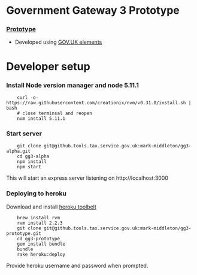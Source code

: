 # Government Gateway 3 Prototype

### [Prototype](https://young-river-31446.herokuapp.com)

* Developed using [GOV.UK elements](http://govuk-elements.herokuapp.com/)

# Developer setup

### Install Node version manager and node 5.11.1

```
    curl -o- https://raw.githubusercontent.com/creationix/nvm/v0.31.0/install.sh | bash
    # close terminsal and reopen
    nvm install 5.11.1
```


### Start server

```
    git clone git@github.tools.tax.service.gov.uk:mark-middleton/gg3-alpha.git
    cd gg3-alpha
    npm install
    npm start
```

This will start an express server listening on http://localhost:3000


### Deploying to heroku

Download and install [heroku toolbelt](https://toolbelt.heroku.com/)

```
    brew install rvm
    rvm install 2.2.3
    git clone git@github.tools.tax.service.gov.uk:mark-middleton/gg3-prototype.git
    cd gg3-prototype
    gem install bundle
    bundle
    rake heroku:deploy
```

Provide heroku username and password when prompted.
